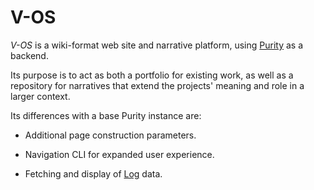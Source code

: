 # V-OS

_V-OS_ is a wiki-format web site and narrative platform, using [Purity](https://github.com/v-exec/Purity) as a backend.

Its purpose is to act as both a portfolio for existing work, as well as a repository for narratives that extend the projects' meaning and role in a larger context.

Its differences with a base Purity instance are:

- Additional page construction parameters.

- Navigation CLI for expanded user experience.

- Fetching and display of [Log](https://github.com/v-exec/Log) data.